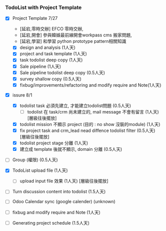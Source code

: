 
### TodoList with Project Template
- [X] Project Template 7/27 
    - [延宕,零時交辦] EFCO 零時交辦, 
    - [延宕,開會] 參與韓娛最前線開會workpass cms 搬家問題,
    - [延宕,學習] 和學習 python prototype pattern相關知識
    - [X] design and analysis               (1人天)
    - [X] project and task template         (1人天)
    - [X] task todolist deep copy           (1人天)
    - [X] Sale pipeline                     (1人天)
    - [X] Sale pipeline todolist deep copy  (0.5人天)
    - [X] survey shallow copy                (0.5人天)
    - [X] fixbug/improvements/refactoring and modify require and Note(1人天)
- [X] issure 8/1
	- [X] todolist task 必須先建立, 才能建立todolist問題 (0.5人天)
        -[ ] todolist 在 task/crm 尚未建立的, mail message 不會有留言 (1人天) [層級往後擺放]
    - [X] todolist mission 不顯示 project (目的 : no show 沒裝的module) (1人天)
    - [X] fix project task and crm_lead nead diffence todolist filter (0.5人天) [層級往後擺放]
    - [X] todolist project stage 分離 (1人天)
    - [X] 建立成 template 後就不顯示, domain 分離 (0.5人天)
- [ ] Group (權限)                           (0.5人天)
- [X] TodoList upload file                   (1人天)
    - [ ] upload input file 效果             (1人天) [層級往後擺放]
- [ ] Turn discussion content into todolist (1.5人天)
- [ ] Odoo Calendar sync (google calender)  (unknown)
- [ ] fixbug and modify require and Note    (1人天)
- [ ] Generating project schedule           (1.5人天)


